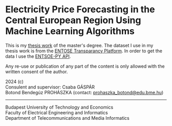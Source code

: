 # Electricity Price Forecasting in the Central European Region Using Machine Learning Algorithms


This is my [thesis work](https://diplomaterv.vik.bme.hu/hu/Theses/Villamosenergiaar-elorejelzese-a-kozep) of the master's degree. The dataset I use in my thesis work is from the [ENTOSE Transparancy Platform](https://transparency.entsoe.eu/content/static_content/Static%20content/web%20api/Guide.html). In order to get the data I use the [ENTSOE-PY API](https://github.com/EnergieID/entsoe-py).


Any re-use or publication of any part of the content is only allowed with the written consent of the author.

2024 (c)<br/>
Consulent and supervisor: Csaba GÁSPÁR<br/>
Botond Bendegúz PROHÁSZKA (contact: prohaszka_botond@edu.bme.hu)

---
Budapest University of Technology and Economics <br>
Faculty of Electrical Engineering and Informatics <br>
Department of Telecommunications and Media Informatics



